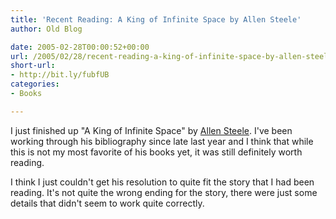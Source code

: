 ```yaml
---
title: 'Recent Reading: A King of Infinite Space by Allen Steele'
author: Old Blog

date: 2005-02-28T00:00:52+00:00
url: /2005/02/28/recent-reading-a-king-of-infinite-space-by-allen-steele/
short-url:
- http://bit.ly/fubfUB
categories:
- Books

---
```

<div class='microid-http+http:sha1:ae04e0f492a902e8d3bc7c777d65cc19cea60195'>

I just finished up "A King of Infinite Space" by [Allen Steele](http://www.allensteele.com/index.html). I've been working through his bibliography since late last year and I think that while this is not my most favorite of his books yet, it was still definitely worth reading.

I think I just couldn't get his resolution to quite fit the story that I had been reading. It's not quite the wrong ending for the story, there were just some details that didn't seem to work quite correctly.

